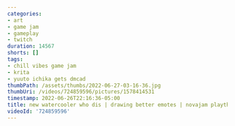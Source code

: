 ```yaml
---
categories:
- art
- game jam
- gameplay
- twitch
duration: 14567
shorts: []
tags:
- chill vibes game jam
- krita
- yuuto ichika gets dmcad
thumbPath: /assets/thumbs/2022-06-27-03-16-36.jpg
thumbUri: /videos/724859596/pictures/1578414531
timestamp: 2022-06-26T22:16:36-05:00
title: new watercooler who dis | drawing better emotes | novajam playthrough later
videoId: '724859596'
---
```

